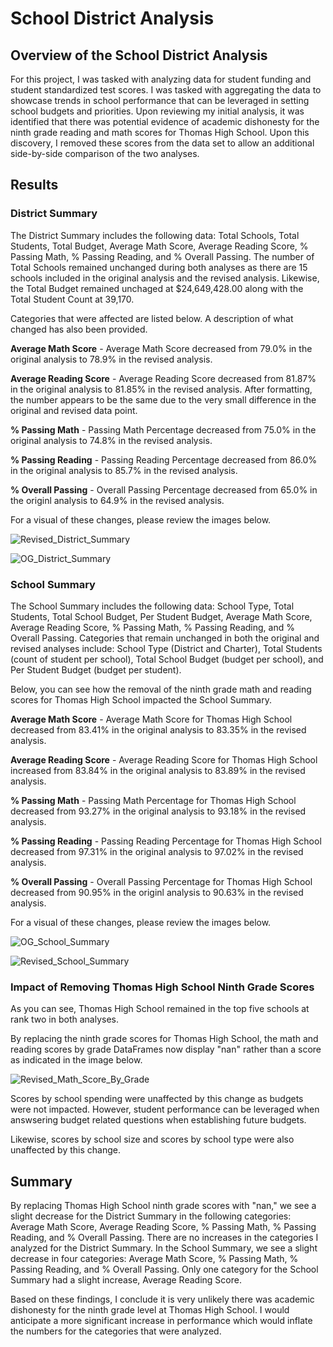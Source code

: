 # School District Analysis

## Overview of the School District Analysis

For this project, I was tasked with analyzing data for student funding and student standardized test scores. I was tasked with aggregating the data to showcase trends in school performance that can be leveraged in setting school budgets and priorities. Upon reviewing my initial analysis, it was identified that there was potential evidence of academic dishonesty for the ninth grade reading and math scores for Thomas High School. Upon this discovery, I removed these scores from the data set to allow an additional side-by-side comparison of the two analyses. 

## Results

### District Summary
The District Summary includes the following data: Total Schools, Total Students, Total Budget, Average Math Score, Average Reading Score, % Passing Math, % Passing Reading, and % Overall Passing. The number of Total Schools remained unchanged during both analyses as there are 15 schools included in the original analysis and the revised analysis. Likewise, the Total Budget remained unchaged at $24,649,428.00 along with the Total Student Count at 39,170. 

Categories that were affected are listed below. A description of what changed has also been provided.
	
**Average Math Score** - Average Math Score decreased from 79.0% in the original analysis to 78.9% in the revised analysis.
	
**Average Reading Score** - Average Reading Score decreased from 81.87% in the original analysis to 81.85% in the revised analysis. After formatting, the number appears to be the same due to the very small difference in the original and revised data point.
	
**% Passing Math** - Passing Math Percentage decreased from 75.0% in the original analysis to 74.8% in the revised analysis.
	
**% Passing Reading** - Passing Reading Percentage decreased from 86.0% in the original analysis to 85.7% in the revised analysis.
	
**% Overall Passing** - Overall Passing Percentage decreased from 65.0% in the originl analysis to 64.9% in the revised analysis.

For a visual of these changes, please review the images below. 

![Revised_District_Summary](https://user-images.githubusercontent.com/101153516/180674243-b2e29214-afdb-4ce1-bb03-b53181bcfc71.jpg)

![OG_District_Summary](https://user-images.githubusercontent.com/101153516/180674265-fbd94b4f-f82c-4e9c-b0db-97fa16a63340.jpg)

### School Summary
The School Summary includes the following data: School Type, Total Students, Total School Budget, Per Student Budget, Average Math Score, Average Reading Score, % Passing Math, % Passing Reading, and % Overall Passing. Categories that remain unchanged in both the original and revised analyses include: School Type (District and Charter), Total Students (count of student per school), Total School Budget (budget per school), and Per Student Budget (budget per student).

Below, you can see how the removal of the ninth grade math and reading scores for Thomas High School impacted the School Summary. 

**Average Math Score** - Average Math Score for Thomas High School decreased from 83.41% in the original analysis to 83.35% in the revised analysis.
	
**Average Reading Score** - Average Reading Score for Thomas High School increased from 83.84% in the original analysis to 83.89% in the revised analysis.
	
**% Passing Math** - Passing Math Percentage for Thomas High School decreased from 93.27% in the original analysis to 93.18% in the revised analysis.
	
**% Passing Reading** - Passing Reading Percentage for Thomas High School decreased from 97.31% in the original analysis to 97.02% in the revised analysis.
	
**% Overall Passing** - Overall Passing Percentage for Thomas High School decreased from 90.95% in the originl analysis to 90.63% in the revised analysis.

For a visual of these changes, please review the images below. 

![OG_School_Summary](https://user-images.githubusercontent.com/101153516/180674321-9c49ad50-316c-40e2-9bce-28656663a8c9.jpg)

![Revised_School_Summary](https://user-images.githubusercontent.com/101153516/180674344-c5749db0-794b-4ecb-8ea1-6fe587dc9ff7.jpg)

### Impact of Removing Thomas High School Ninth Grade Scores

As you can see, Thomas High School remained in the top five schools at rank two in both analyses. 

By replacing the ninth grade scores for Thomas High School, the math and reading scores by grade DataFrames now display "nan" rather than a score as indicated in the image below. 

![Revised_Math_Score_By_Grade](https://user-images.githubusercontent.com/101153516/180674371-336ea5d4-3a14-44db-9b60-6591c534b185.jpg)

Scores by school spending were unaffected by this change as budgets were not impacted. However, student performance can be leveraged when answsering budget related questions when establishing future budgets.

Likewise, scores by school size and scores by school type were also unaffected by this change. 

## Summary
By replacing Thomas High School ninth grade scores with "nan," we see a slight decrease for the District Summary in the following categories: Average Math Score, Average Reading Score, % Passing Math, % Passing Reading, and % Overall Passing. There are no increases in the categories I analyzed for the District Summary. In the School Summary, we see a slight decrease in four categories: Average Math Score, % Passing Math, % Passing Reading, and % Overall Passing. Only one category for the School Summary had a slight increase, Average Reading Score. 

Based on these findings, I conclude it is very unlikely there was academic dishonesty for the ninth grade level at Thomas High School. I would anticipate a more significant increase in performance which would inflate the numbers for the categories that were analyzed.  
